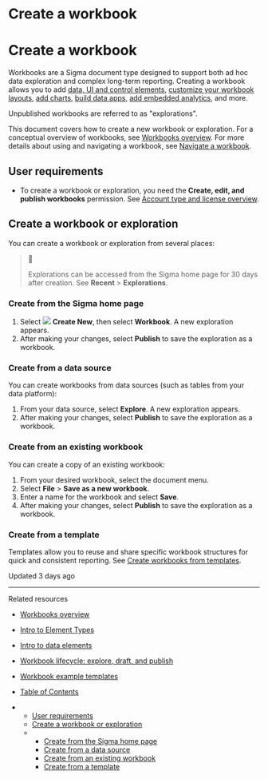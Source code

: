 # Create a workbook

# Create a workbook

Workbooks are a Sigma document type designed to support both ad hoc data exploration and complex long-term reporting. Creating a workbook allows you to add [data, UI and control elements](/docs/intro-to-element-types), [customize your workbook layouts](/docs/design-workbook-layouts), [add charts](/docs/intro-to-visualizations), [build data apps](/docs/data-apps), [add embedded analytics](/docs/intro-to-embedded-analytics), and more.

Unpublished workbooks are referred to as "explorations".

This document covers how to create a new workbook or exploration. For a conceptual overview of workbooks, see [Workbooks overview](/docs/workbooks-overview). For more details about using and navigating a workbook, see [Navigate a workbook](/docs/navigating-a-workbook).

## User requirements

* To create a workbook or exploration, you need the **Create, edit, and publish workbooks** permission. See [Account type and license overview](/docs/account-type-and-license-overview).

## Create a workbook or exploration

You can create a workbook or exploration from several places:

> 📘
>
> Explorations can be accessed from the Sigma home page for 30 days after creation. See **Recent** > **Explorations**.

### Create from the Sigma home page

1. Select ![](https://sigma-docs-screenshots.s3.us-west-2.amazonaws.com/Icons/button-add.svg) **Create New**, then select **Workbook**. A new exploration appears.
2. After making your changes, select **Publish** to save the exploration as a workbook.

### Create from a data source

You can create workbooks from data sources (such as tables from your data platform):

1. From your data source, select **Explore**. A new exploration appears.
2. After making your changes, select **Publish** to save the exploration as a workbook.

### Create from an existing workbook

You can create a copy of an existing workbook:

1. From your desired workbook, select the document menu.
2. Select **File** > **Save as a new workbook**.
3. Enter a name for the workbook and select **Save**.
4. After making your changes, select **Publish** to save the exploration as a workbook.

### Create from a template

Templates allow you to reuse and share specific workbook structures for quick and consistent reporting. See [Create workbooks from templates](/docs/create-workbooks-from-templates).

Updated 3 days ago

---

Related resources

* [Workbooks overview](/docs/workbooks-overview)
* [Intro to Element Types](/docs/intro-to-element-types)
* [Intro to data elements](/docs/intro-to-data-elements)
* [Workbook lifecycle: explore, draft, and publish](/docs/workbook-lifecycle-explore-draft-and-publish)
* [Workbook example templates](/docs/workbook-example-templates)

* [Table of Contents](#)
* + [User requirements](#user-requirements)
  + [Create a workbook or exploration](#create-a-workbook-or-exploration)
  + - [Create from the Sigma home page](#create-from-the-sigma-home-page)
    - [Create from a data source](#create-from-a-data-source)
    - [Create from an existing workbook](#create-from-an-existing-workbook)
    - [Create from a template](#create-from-a-template)